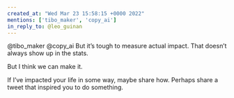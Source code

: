 ```yaml
---
created_at: "Wed Mar 23 15:58:15 +0000 2022"
mentions: ['tibo_maker', 'copy_ai']
in_reply_to: @leo_guinan
---
```


@tibo_maker @copy_ai But it’s tough to measure actual impact. That doesn’t always show up in the stats.

But I think we can make it. 

If I’ve impacted your life in some way, maybe share how. Perhaps share a tweet that inspired you to do something.